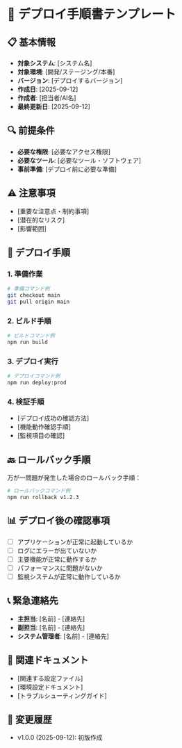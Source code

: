 # 🚀 デプロイ手順書テンプレート

## 📋 基本情報
- **対象システム**: [システム名]
- **対象環境**: [開発/ステージング/本番]
- **バージョン**: [デプロイするバージョン]
- **作成日**: [2025-09-12]
- **作成者**: [担当者/AI名]
- **最終更新日**: [2025-09-12]

## 🔍 前提条件
- **必要な権限**: [必要なアクセス権限]
- **必要なツール**: [必要なツール・ソフトウェア]
- **事前準備**: [デプロイ前に必要な準備]

## ⚠️ 注意事項
- [重要な注意点・制約事項]
- [潜在的なリスク]
- [影響範囲]

## 🔄 デプロイ手順

### 1. 準備作業
```bash
# 準備コマンド例
git checkout main
git pull origin main
```

### 2. ビルド手順
```bash
# ビルドコマンド例
npm run build
```

### 3. デプロイ実行
```bash
# デプロイコマンド例
npm run deploy:prod
```

### 4. 検証手順
- [デプロイ成功の確認方法]
- [機能動作確認手順]
- [監視項目の確認]

## 🔙 ロールバック手順
万が一問題が発生した場合のロールバック手順：

```bash
# ロールバックコマンド例
npm run rollback v1.2.3
```

## 📊 デプロイ後の確認事項
- [ ] アプリケーションが正常に起動しているか
- [ ] ログにエラーが出ていないか
- [ ] 主要機能が正常に動作するか
- [ ] パフォーマンスに問題がないか
- [ ] 監視システムが正常に動作しているか

## 📞 緊急連絡先
- **主担当**: [名前] - [連絡先]
- **副担当**: [名前] - [連絡先]
- **システム管理者**: [名前] - [連絡先]

## 📝 関連ドキュメント
- [関連する設定ファイル]
- [環境設定ドキュメント]
- [トラブルシューティングガイド]

## 📅 変更履歴
- v1.0.0 (2025-09-12): 初版作成